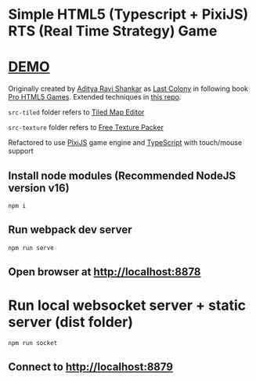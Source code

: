 # Simple HTML5 (Typescript + PixiJS) RTS (Real Time Strategy) Game

# [DEMO](https://volodalexey.github.io/simple-html5-rts-game/)

Originally created by [Aditya Ravi Shankar](https://github.com/adityaravishankar) as [Last Colony](https://github.com/adityaravishankar/last-colony) in following book [Pro HTML5 Games](https://www.amazon.com/HTML5-Games-Experts-Voice-Development-ebook/dp/B00ACC6AT6). Extended techniques in [this repo](https://github.com/cdk-king/lastColony).

`src-tiled` folder refers to [Tiled Map Editor](https://www.mapeditor.org/download.html)

`src-texture` folder refers to [Free Texture Packer](http://free-tex-packer.com/download/)

Refactored to use [PixiJS](https://pixijs.com/) game engine and [TypeScript](https://www.typescriptlang.org/) with touch/mouse support

## Install node modules (Recommended NodeJS version v16)

```
npm i
```

## Run webpack dev server

```
npm run serve
```

## Open browser at [http://localhost:8878](http://localhost:8878)

# Run local websocket server + static server (dist folder)

```
npm run socket
```

## Connect to [http://localhost:8879](http://localhost:8879)
